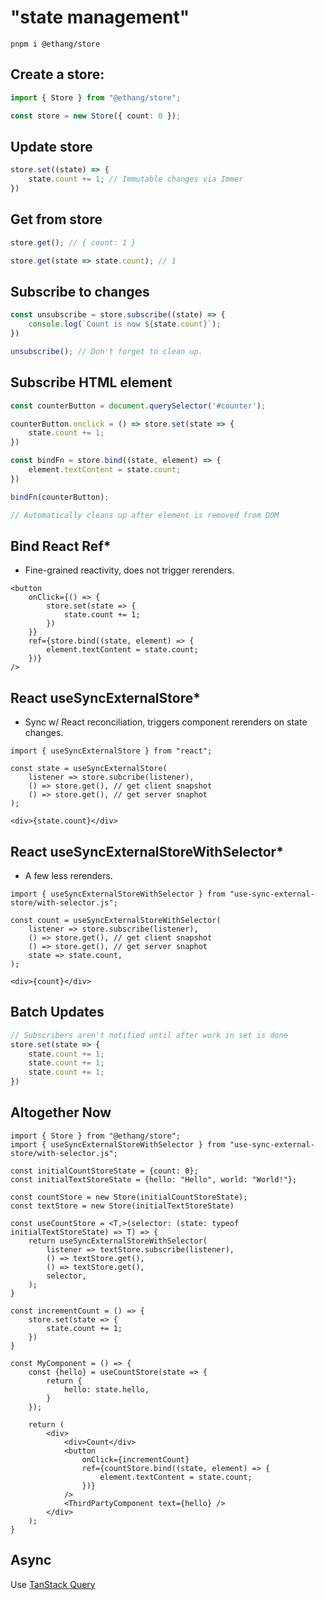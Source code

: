 # "state management"

```shell
pnpm i @ethang/store
```

## Create a store:

```ts
import { Store } from "@ethang/store";

const store = new Store({ count: 0 });
```

## Update store

```ts
store.set((state) => {
    state.count += 1; // Immutable changes via Immer
})
```

## Get from store

```ts
store.get(); // { count: 1 }

store.get(state => state.count); // 1
```

## Subscribe to changes

```ts
const unsubscribe = store.subscribe((state) => {
    console.log(`Count is now ${state.count}`);
})

unsubscribe(); // Don't forget to clean up.
```

## Subscribe HTML element

```ts
const counterButton = document.querySelector('#counter');

counterButton.onclick = () => store.set(state => {
    state.count += 1;
})

const bindFn = store.bind((state, element) => {
    element.textContent = state.count; 
})

bindFn(counterButton);

// Automatically cleans up after element is removed from DOM
```

## Bind React Ref*

* Fine-grained reactivity, does not trigger rerenders.

```tsx
<button
    onClick={() => {
        store.set(state => {
            state.count += 1;
        })
    }}
    ref={store.bind((state, element) => {
        element.textContent = state.count;
    })}
/>
```

## React useSyncExternalStore*

* Sync w/ React reconciliation, triggers component rerenders on state changes.

```tsx
import { useSyncExternalStore } from "react";

const state = useSyncExternalStore(
    listener => store.subcribe(listener),
    () => store.get(), // get client snapshot
    () => store.get(), // get server snaphot
);

<div>{state.count}</div>
```

## React useSyncExternalStoreWithSelector*

* A few less rerenders.

```tsx
import { useSyncExternalStoreWithSelector } from "use-sync-external-store/with-selector.js";

const count = useSyncExternalStoreWithSelector(
    listener => store.subscribe(listener),
    () => store.get(), // get client snapshot
    () => store.get(), // get server snaphot
    state => state.count,
);

<div>{count}</div>
```

## Batch Updates

```ts
// Subscribers aren't notified until after work in set is done
store.set(state => {
    state.count += 1;
    state.count += 1;
    state.count += 1;
})
```

## Altogether Now

```tsx
import { Store } from "@ethang/store";
import { useSyncExternalStoreWithSelector } from "use-sync-external-store/with-selector.js";

const initialCountStoreState = {count: 0};
const initialTextStoreState = {hello: "Hello", world: "World!"};

const countStore = new Store(initialCountStoreState);
const textStore = new Store(initialTextStoreState)

const useCountStore = <T,>(selector: (state: typeof initialTextStoreState) => T) => {
    return useSyncExternalStoreWithSelector(
        listener => textStore.subscribe(listener),
        () => textStore.get(),
        () => textStore.get(),
        selector,
    );
}

const incrementCount = () => {
    store.set(state => {
        state.count += 1;
    })
}

const MyComponent = () => {
    const {hello} = useCountStore(state => {
        return {
            hello: state.hello,
        }
    });
    
    return (
        <div>
            <div>Count</div>
            <button
                onClick={incrementCount}
                ref={countStore.bind((state, element) => {
                    element.textContent = state.count;
                })}
            />
            <ThirdPartyComponent text={hello} />
        </div>
    );
}
```

## Async

Use [TanStack Query](https://tanstack.com/query/latest)
